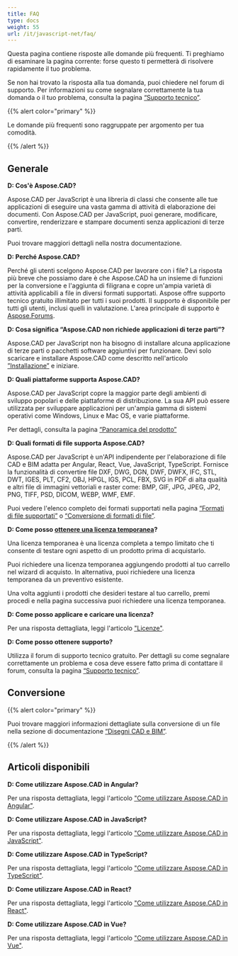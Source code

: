 ```yaml
---
title: FAQ
type: docs
weight: 55
url: /it/javascript-net/faq/
---
```


Questa pagina contiene risposte alle domande più frequenti. Ti preghiamo di esaminare la pagina corrente: forse questo ti permetterà di risolvere rapidamente il tuo problema.

Se non hai trovato la risposta alla tua domanda, puoi chiedere nel forum di supporto. Per informazioni su come segnalare correttamente la tua domanda o il tuo problema, consulta la pagina [“Supporto tecnico”](/it/cad/javascript-net/technical-support).

{{% alert color="primary" %}} 

Le domande più frequenti sono raggruppate per argomento per tua comodità.

{{% /alert %}}

## **Generale**
**D: Cos'è Aspose.CAD?**

Aspose.CAD per JavaScript è una libreria di classi che consente alle tue applicazioni di eseguire una vasta gamma di attività di elaborazione dei documenti. Con Aspose.CAD per JavaScript, puoi generare, modificare, convertire, renderizzare e stampare documenti senza applicazioni di terze parti.

Puoi trovare maggiori dettagli nella nostra documentazione.

**D: Perché Aspose.CAD?**

Perché gli utenti scelgono Aspose.CAD per lavorare con i file?
La risposta più breve che possiamo dare è che Aspose.CAD ha un insieme di funzioni per la conversione e l'aggiunta di filigrana e copre un'ampia varietà di attività applicabili a file in diversi formati supportati.
Aspose offre supporto tecnico gratuito illimitato per tutti i suoi prodotti.
Il supporto è disponibile per tutti gli utenti, inclusi quelli in valutazione. L'area principale di supporto è [Aspose.Forums](https://forum.aspose.com/c/cad/19).

**D: Cosa significa “Aspose.CAD non richiede applicazioni di terze parti”?**

Aspose.CAD per JavaScript non ha bisogno di installare alcuna applicazione di terze parti o pacchetti software aggiuntivi per funzionare. Devi solo scaricare e installare Aspose.CAD come descritto nell'articolo [”Installazione”](/it/cad/javascript-net/installation/) e iniziare.

**D: Quali piattaforme supporta Aspose.CAD?**

Aspose.CAD per JavaScript copre la maggior parte degli ambienti di sviluppo popolari e delle piattaforme di distribuzione. La sua API può essere utilizzata per sviluppare applicazioni per un'ampia gamma di sistemi operativi come Windows, Linux e Mac OS, e varie piattaforme.

Per dettagli, consulta la pagina [“Panoramica del prodotto”](/it/cad/javascript-net/product-overview/) 

**D: Quali formati di file supporta Aspose.CAD?**

Aspose.CAD per JavaScript è un'API indipendente per l'elaborazione di file CAD e BIM adatta per Angular, React, Vue, JavaScript, TypeScript. 
Fornisce la funzionalità di convertire file DXF, DWG, DGN, DWF, DWFX, IFC, STL, DWT, IGES, PLT, CF2, OBJ, HPGL, IGS, PCL, FBX, SVG in PDF di alta qualità e altri file di immagini vettoriali e raster come: BMP, GIF, JPG, JPEG, JP2, PNG, TIFF, PSD, DICOM, WEBP, WMF, EMF. 

Puoi vedere l'elenco completo dei formati supportati nella pagina [“Formati di file supportati”](/it/cad/javascript-net/supported-file-formats/) o [“Conversione di formati di file”](/it/cad/javascript-net/converting-file-formats/).

**D: Come posso [ottenere una licenza temporanea](https://purchase.aspose.com/temporary-license/)?**

Una licenza temporanea è una licenza completa a tempo limitato che ti consente di testare ogni aspetto di un prodotto prima di acquistarlo.

Puoi richiedere una licenza temporanea aggiungendo prodotti al tuo carrello nel wizard di acquisto. In alternativa, puoi richiedere una licenza temporanea da un preventivo esistente.

Una volta aggiunti i prodotti che desideri testare al tuo carrello, premi procedi e nella pagina successiva puoi richiedere una licenza temporanea.

**D: Come posso applicare e caricare una licenza?**

Per una risposta dettagliata, leggi l'articolo ["Licenze"](/it/cad/javascript-net/licensing/).

**D: Come posso ottenere supporto?**

Utilizza il forum di supporto tecnico gratuito. Per dettagli su come segnalare correttamente un problema e cosa deve essere fatto prima di contattare il forum, consulta la pagina [“Supporto tecnico”](/it/cad/javascript-net/technical-support).

## **Conversione**

{{% alert color="primary" %}} 

Puoi trovare maggiori informazioni dettagliate sulla conversione di un file nella sezione di documentazione [“Disegni CAD e BIM”](/it/cad/javascript-net/cad-and-bim-drawings/).

{{% /alert %}}

## **Articoli disponibili**

**D: Come utilizzare Aspose.CAD in Angular?**

Per una risposta dettagliata, leggi l'articolo ["Come utilizzare Aspose.CAD in Angular"](/it/cad/javascript-net/how-to-use-aspose-cad-in-angular/).

**D: Come utilizzare Aspose.CAD in JavaScript?**

Per una risposta dettagliata, leggi l'articolo ["Come utilizzare Aspose.CAD in JavaScript"](/it/cad/javascript-net/how-to-run-aspose-cad-in-javascript/).

**D: Come utilizzare Aspose.CAD in TypeScript?**

Per una risposta dettagliata, leggi l'articolo ["Come utilizzare Aspose.CAD in TypeScript"](/it/cad/javascript-net/how-to-use-aspose-cad-in-typescript/).

**D: Come utilizzare Aspose.CAD in React?**

Per una risposta dettagliata, leggi l'articolo ["Come utilizzare Aspose.CAD in React"](/it/cad/javascript-net/how-to-use-aspose-cad-in-react/).

**D: Come utilizzare Aspose.CAD in Vue?**

Per una risposta dettagliata, leggi l'articolo ["Come utilizzare Aspose.CAD in Vue"](/it/cad/javascript-net/how-to-use-aspose-cad-in-vue/).
